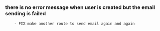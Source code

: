 ### there is no error message when user is created but the email sending is failed
        - FIX make another route to send email again and again
